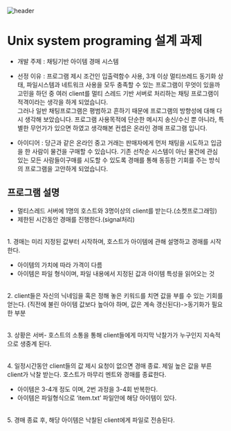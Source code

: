 ![header](https://capsule-render.vercel.app/api?type=wave&color=auto&height=300&section=header&text=capsule%20render&fontSize=90&theme=highcontrast)
# Unix system programing 설계 과제

* 개발 주제 : 채팅기반 아이템 경매 시스템 

* 선정 이유 : 프로그램 제시 조건인 입출력함수 사용, 3개 이상 멀티쓰레드 동기화 상태, 파일시스템과 네트워크 사용을 모두 충족할 수 있는 프로그램이 무엇이 있을까 고민을 하던 중 여러 client를 멀티 스레드 기반 서버로 처리하는 채팅 프로그램이 적격이라는 생각을 하게 되었습니다. 
 <br> 그러나 일반 채팅프로그램은 평범하고 흔하기 때문에 프로그램의 방향성에 대해 다시 생각해 보았습니다. 프로그램 사용목적에 단순한 메시지 송신/수신 뿐 아니라, 특별한 무언가가 있으면 하였고 생각해본 컨셉은 온라인 경매 프로그램 입니다. 

* 아이디어 : 당근과 같은 온라인 중고 거래는 판매자에게 먼저 채팅을 시도하고 입금을 한 사람이 물건을 구매할 수 있습니다. 기존 선착순 시스템이 아닌 물건에 관심 있는 모든 사람들이구매를 시도할 수 있도록 경매를 통해 동등한 기회를 주는 방식의 프로그램을 고안하게 되었습니다.


## 프로그램 설명
- 멀티스레드 서버에  1명의 호스트와  3명이상의 client를 받는다.(소켓프로그래밍)
- 제한된 시간동안 경매를 진행한다.(signal처리) 

<br> 1. 경매는 미리 지정된 값부터 시작하며, 호스트가 아이템에 관해 설명하고 경매를 시작한다. 
* 아이템의 가치에 따라 가격이 다름
* 아이템은  파일 형식이며, 파일 내용에서 지정된 값과 아이템 특성을 읽어오는 것

<br> 2. client들은 자신의 닉네임을 혹은 정해 놓은 키워드를 치면 값을 부를 수 있는 기회를 얻는다. (직전에 불린 아이템 값보다 높아야 하며, 값은 계속 갱신된다)->동기화가 필요한 부분

<br> 3. 상황은 서버- 호스트의 소통을 통해 client들에게 마지막 낙찰가가 누구인지 지속적으로 생중계 된다.

<br> 4. 일정시간동안 client들의 값 제시 요청이 없으면 경매 종료. 제일 높은 값을 부른 client가 낙찰 받는다. 호스트가 마무리 멘트와 경매를 종료한다.
* 아이템은 3-4개 정도 이며, 2번 과정을 3-4회 반복한다.
* 아이템은 파일형식으로 ‘item.txt’ 파일안에 해당 아이템이 있다.

<br> 5. 경매 종료 후, 해당 아이템은 낙찰된 client에게 파일로 전송된다. 
